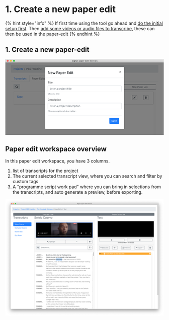 # 1. Create a new paper edit

{% hint style="info" %}
If first time using the tool go ahead and [do the initial setup first](../setup.md). Then [add some videos or audio files to transcribe](../transcriptions/create-a-new-transcription/), these can then be used in the paper-edit
{% endhint %}

## 1. Create a new paper-edit <a id="adding-a-videoaudio"></a>

![Create a new paper-edit](../.gitbook/assets/screen-shot-2020-02-05-at-5.38.57-pm.png)

## Paper edit workspace overview

In this paper edit workspace, you have 3 columns.

1. list of transcripts for the project
2. The current selected transcript view, where you can search and filter by custom tags
3. A "programme script work pad" where you can bring in selections from the transcripts, and auto generate a preview, before exporting.

![Paper edit workspace](../.gitbook/assets/screen-shot-2020-02-05-at-5.41.11-pm.png)



